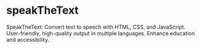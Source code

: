 # speakTheText
 SpeakTheText: Convert text to speech with HTML, CSS, and JavaScript. User-friendly, high-quality output in multiple languages. Enhance education and accessibility.
